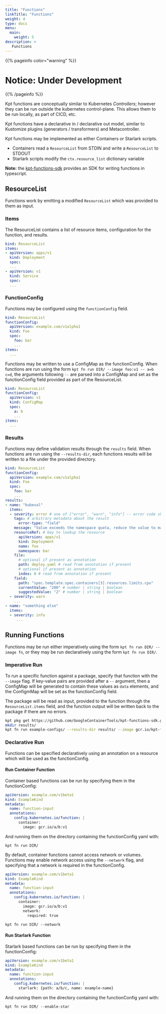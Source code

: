 ```yaml
---
title: "Functions"
linkTitle: "Functions"
weight: 4
type: docs
menu:
  main:
    weight: 5
description: >
   Functions
---
```


{{% pageinfo color="warning" %}}
# Notice: Under Development
{{% /pageinfo %}}

Kpt functions are conceptually similar to Kubernetes *Controllers*; however they can be run
outside the kubernetes control-plane.  This allows them to be run locally, as part of CICD,
etc.

Kpt functions have a declarative in / declarative out model, similar to Kustomize plugins
(generators / transformers) and Metacontroller.

Kpt functions may be implemented as either Containers or Starlark scripts.
 
- Containers read a `ResourceList` from STDIN and write a `ResourceList` to STDOUT
- Starlark scripts modify the `ctx.resource_list` dictionary variable


**Note:** the [kpt-functions-sdk] provides an SDK for writing functions in typescript.

## ResourceList

Functions work by emitting a modified `ResourceList` which was provided to them as input.

### Items

The ResourceList contains a list of resource items, configuration for the function, and results.

```yaml
kind: ResourceList
items:
- apiVersion: apps/v1
  kind: Deployment
  spec:
  ...
- apiVersion: v1
  kind: Service
  spec:
  ...
```

### FunctionConfig

Functions may be configured using the `functionConfig` field.

```yaml
kind: ResourceList
functionConfig:
  apiVersion: example.com/v1alpha1
  kind: Foo
  spec:
    foo: bar
    ...
items:
  ...
```

Functions may be written to use a ConfigMap as the functionConfig.
When functions are run using the form `kpt fn run DIR/ --image foo:v1 -- a=b c=d`, the arguments
following `--` are parsed into a ConfigMap and set as the functionConfig field provided
as part of the ResourceList.

```yaml
kind: ResourceList
functionConfig:
  apiVersion: v1
  kind: ConfigMap
  spec:
    a: b
    ...
items:
  ...
```

### Results

Functions may define validation results through the `results` field.
When functions are run using the `--results-dir`, each functions results will be written
to a file under the provided directory.

```yaml
kind: ResourceList
functionConfig:
  apiVersion: example.com/v1alpha1
  kind: Foo
  spec:
    foo: bar
    ...
results:
- name: "kubeval"
  items:  
  - severity: error # one of ["error", "warn", "info"] -- error code should be non-0 if there are 1 or more errors
    tags: # arbitrary metadata about the result
      error-type: "field"
    message: "Value exceeds the namespace quota, reduce the value to make the pod schedulable"
    resourceRef: # key to lookup the resource
      apiVersion: apps/v1
      kind: Deployment
      name: foo
      namespace: bar
    file:
      # optional if present as annotation
      path: deploy.yaml # read from annotation if present
      # optional if present as annotation
      index: 0 # read from annotation if present
    field:
      path: "spec.template.spec.containers[3].resources.limits.cpu"
      currentValue: "200" # number | string | boolean
      suggestedValue: "2" # number | string | boolean
  - severity: warn
    ...
- name: "something else"
  items:
  - severity: info
     ...
```

## Running Functions

Functions may be run either imperatively using the form `kpt fn run DIR/ --image fn`, or they
may be run declaratively using the form `kpt fn run DIR/`.


### Imperative Run

To run a specific function against a package, specify that function with the `--image` flag.
If key-value pairs are provided after a `--` argument, then a ConfigMap will be generated
to contain these values as `data` elements, and the ConfigmMap will be set as the functionConfig
field.

The package will be read as input, provided to the function through the `ResourceList.items` field,
and the function output will be written back to the package if there are no errors.

```sh
kpt pkg get https://github.com/GoogleContainerTools/kpt-functions-sdk.git/example-configs example-configs
mkdir results/
kpt fn run example-configs/ --results-dir results/ --image gcr.io/kpt-functions/validate-rolebinding:results -- subject_name=bob@foo-corp.com
```

### Declarative Run

Functions can be specified declaratively using an annotation on a resource which will
be used as the functionConfig.

#### Run Container Function

Container based functions can be run by specifying them in the functionConfig:

```yaml
apiVersion: example.com/v1beta1
kind: ExampleKind
metadata:
  name: function-input
  annotations:
    config.kubernetes.io/function: |
      container:
        image: gcr.io/a/b:v1
```

And running them on the directory containing the functionConfig yaml with:

```shell script
kpt fn run DIR/
```

By default, container functions cannot access network or volumes.  Functions may enable network
access using the `--network` flag, and specifying that a network is required in the functionConfig.


```yaml
apiVersion: example.com/v1beta1
kind: ExampleKind
metadata:
  name: function-input
  annotations:
    config.kubernetes.io/function: |
      container:
        image: gcr.io/a/b:v1
        network:
          required: true
```

```shell script
kpt fn run DIR/ --network
```

#### Run Starlark Function

Starlark based functions can be run by specifying them in the functionConfig:

```yaml
apiVersion: example.com/v1beta1
kind: ExampleKind
metadata:
  name: function-input
  annotations:
    config.kubernetes.io/function: |
      starlark: {path: a/b/c, name: example-name}
```

And running them on the directory containing the functionConfig yaml with:

```shell script
kpt fn run DIR/ --enable-star
```

[kpt-functions-sdk]: https://github.com/GoogleContainerTools/kpt-functions-sdk